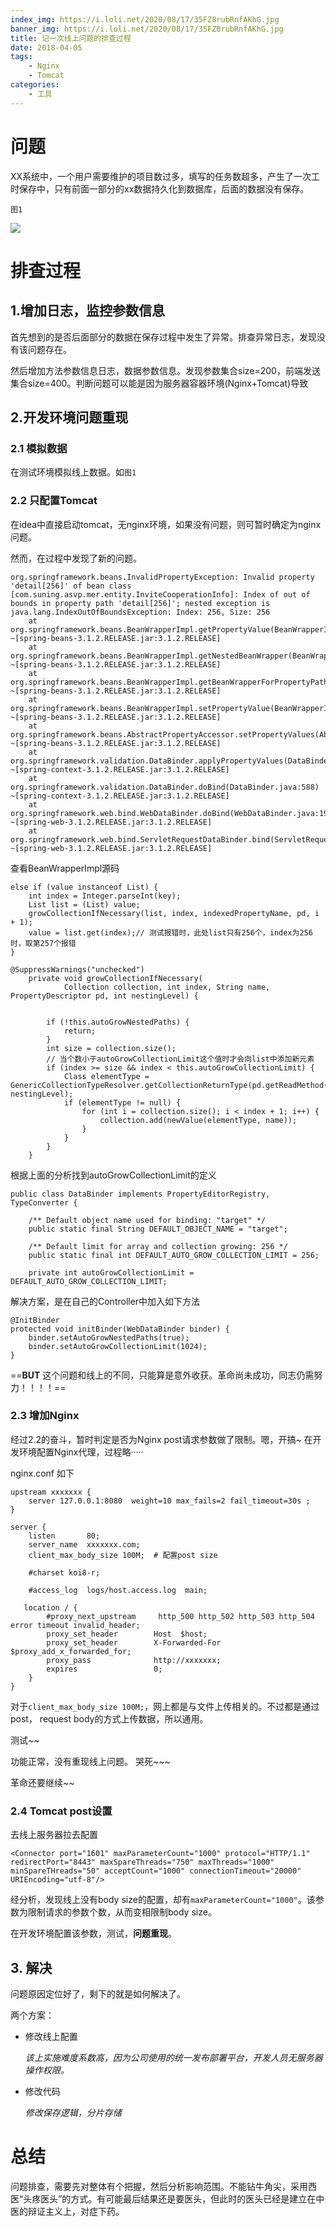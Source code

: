 ```yaml
---
index_img: https://i.loli.net/2020/08/17/35FZ8rubRnfAKhG.jpg
banner_img: https://i.loli.net/2020/08/17/35FZ8rubRnfAKhG.jpg
title: 记一次线上问题的排查过程
date: 2018-04-05
tags:
    - Nginx
    - Tomcat
categories:
    - 工具
---
```


# 问题

XX系统中，一个用户需要维护的项目数过多，填写的任务数超多，产生了一次工时保存中，只有前面一部分的xx数据持久化到数据库，后面的数据没有保存。

`图1`

![](http://ww1.sinaimg.cn/large/806e3151ly1fptj4uwnnuj21200i8gm5.jpg)


# 排查过程

## 1.增加日志，监控参数信息

首先想到的是否后面部分的数据在保存过程中发生了异常。排查异常日志，发现没有该问题存在。

然后增加方法参数信息日志，数据参数信息。发现参数集合size=200，前端发送集合size=400。判断问题可以能是因为服务器容器环境(Nginx+Tomcat)导致

## 2.开发环境问题重现

### 2.1 模拟数据

在测试环境模拟线上数据。如`图1`

### 2.2 只配置Tomcat

在idea中直接启动tomcat，无nginx环境，如果没有问题，则可暂时确定为nginx问题。

然而，在过程中发现了新的问题。

```
org.springframework.beans.InvalidPropertyException: Invalid property 'detail[256]' of bean class [com.suning.asvp.mer.entity.InviteCooperationInfo]: Index of out of bounds in property path 'detail[256]'; nested exception is java.lang.IndexOutOfBoundsException: Index: 256, Size: 256  
    at org.springframework.beans.BeanWrapperImpl.getPropertyValue(BeanWrapperImpl.java:833) ~[spring-beans-3.1.2.RELEASE.jar:3.1.2.RELEASE]  
    at org.springframework.beans.BeanWrapperImpl.getNestedBeanWrapper(BeanWrapperImpl.java:576) ~[spring-beans-3.1.2.RELEASE.jar:3.1.2.RELEASE]  
    at org.springframework.beans.BeanWrapperImpl.getBeanWrapperForPropertyPath(BeanWrapperImpl.java:553) ~[spring-beans-3.1.2.RELEASE.jar:3.1.2.RELEASE]  
    at org.springframework.beans.BeanWrapperImpl.setPropertyValue(BeanWrapperImpl.java:914) ~[spring-beans-3.1.2.RELEASE.jar:3.1.2.RELEASE]  
    at org.springframework.beans.AbstractPropertyAccessor.setPropertyValues(AbstractPropertyAccessor.java:76) ~[spring-beans-3.1.2.RELEASE.jar:3.1.2.RELEASE]  
    at org.springframework.validation.DataBinder.applyPropertyValues(DataBinder.java:692) ~[spring-context-3.1.2.RELEASE.jar:3.1.2.RELEASE]  
    at org.springframework.validation.DataBinder.doBind(DataBinder.java:588) ~[spring-context-3.1.2.RELEASE.jar:3.1.2.RELEASE]  
    at org.springframework.web.bind.WebDataBinder.doBind(WebDataBinder.java:191) ~[spring-web-3.1.2.RELEASE.jar:3.1.2.RELEASE]  
    at org.springframework.web.bind.ServletRequestDataBinder.bind(ServletRequestDataBinder.java:112) ~[spring-web-3.1.2.RELEASE.jar:3.1.2.RELEASE]
```

查看BeanWrapperImpl源码
```
else if (value instanceof List) {  
    int index = Integer.parseInt(key);                        
    List list = (List) value;  
    growCollectionIfNecessary(list, index, indexedPropertyName, pd, i + 1);                       
    value = list.get(index);// 测试报错时，此处list只有256个，index为256时，取第257个报错  
}  
```

```
@SuppressWarnings("unchecked")  
    private void growCollectionIfNecessary(  
            Collection collection, int index, String name, PropertyDescriptor pd, int nestingLevel) {  


        if (!this.autoGrowNestedPaths) {  
            return;  
        }  
        int size = collection.size();  
        // 当个数小于autoGrowCollectionLimit这个值时才会向list中添加新元素  
        if (index >= size && index < this.autoGrowCollectionLimit) {  
            Class elementType = GenericCollectionTypeResolver.getCollectionReturnType(pd.getReadMethod(), nestingLevel);  
            if (elementType != null) {  
                for (int i = collection.size(); i < index + 1; i++) {  
                    collection.add(newValue(elementType, name));  
                }  
            }  
        }  
    }  
```

根据上面的分析找到autoGrowCollectionLimit的定义

```
public class DataBinder implements PropertyEditorRegistry, TypeConverter {  

    /** Default object name used for binding: "target" */  
    public static final String DEFAULT_OBJECT_NAME = "target";  

    /** Default limit for array and collection growing: 256 */  
    public static final int DEFAULT_AUTO_GROW_COLLECTION_LIMIT = 256;  

    private int autoGrowCollectionLimit = DEFAULT_AUTO_GROW_COLLECTION_LIMIT;
```

解决方案，是在自己的Controller中加入如下方法

```
@InitBinder  
protected void initBinder(WebDataBinder binder) {  
    binder.setAutoGrowNestedPaths(true);  
    binder.setAutoGrowCollectionLimit(1024);  
}  
```

==**BUT** 这个问题和线上的不同，只能算是意外收获。革命尚未成功，同志仍需努力！！！！==

### 2.3 增加Nginx
经过2.2的奋斗，暂时判定是否为Nginx post请求参数做了限制。嗯，开搞~ 在开发环境配置Nginx代理，过程略·····

nginx.conf 如下
```
upstream xxxxxxx {
	server 127.0.0.1:8080  weight=10 max_fails=2 fail_timeout=30s ;
}

server {
    listen       80;
    server_name  xxxxxxx.com;
    client_max_body_size 100M;  # 配置post size

    #charset koi8-r;

    #access_log  logs/host.access.log  main;

   location / {
		#proxy_next_upstream     http_500 http_502 http_503 http_504 error timeout invalid_header;
		proxy_set_header        Host  $host;
		proxy_set_header        X-Forwarded-For $proxy_add_x_forwarded_for;
		proxy_pass              http://xxxxxxx;
		expires                 0;
	}
}
```

对于`client_max_body_size 100M;`，网上都是与文件上传相关的。不过都是通过post， request body的方式上传数据，所以通用。

测试~~

功能正常，没有重现线上问题。 哭死~~~

革命还要继续~~

### 2.4 Tomcat post设置

去线上服务器拉去配置

```
<Connector port="1601" maxParameterCount="1000" protocol="HTTP/1.1" redirectPort="8443" maxSpareThreads="750" maxThreads="1000" minSpareTHreads="50" acceptCount="1000" connectionTimeout="20000" URIEncoding="utf-8"/>
```

经分析，发现线上没有body size的配置，却有`maxParameterCount="1000"`。该参数为限制请求的参数个数，从而变相限制body size。

在开发环境配置该参数，测试，**问题重现**。


## 3. 解决

问题原因定位好了，剩下的就是如何解决了。

两个方案：

- 修改线上配置

    *该上实施难度系数高，因为公司使用的统一发布部署平台，开发人员无服务器操作权限。*

- 修改代码

    *修改保存逻辑，分片存储*


# 总结

问题排查，需要先对整体有个把握，然后分析影响范围。不能钻牛角尖，采用西医“头疼医头”的方式。有可能最后结果还是要医头，但此时的医头已经是建立在中医的辩证主义上，对症下药。
